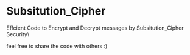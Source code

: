 # Subsitution_Cipher

Effcient Code to Encrypt and Decrypt messages by Subsitution_Cipher Security\

feel free to share the code with others :)
